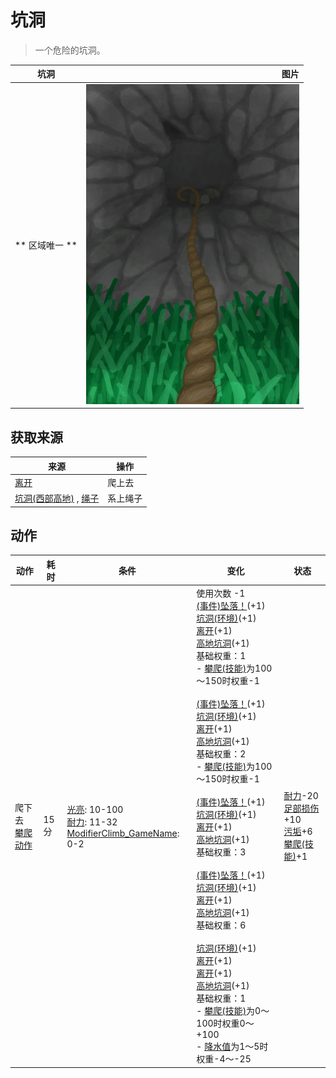 # 坑洞  
> 一个危险的坑洞。  
  
  坑洞  |   图片   
 ----  |  ----:   
 ** 区域唯一 **  |  ![](Sprite/HoleDownRope.png)   
  
## 获取来源  
来源  |  操作  
----  |  ----  
[离开](HighlandHoleExit.md)  |  爬上去  
[坑洞(西部高地)](HighlandHoleNoRope.md) , [绳子](Rope.md)  |  系上绳子  
## 动作  
动作  |  耗时  |  条件  |  变化  |  状态  
----  |  ----  |  ----  |  ----  |  ----  
爬下去<br>[攀爬动作](ClimbAction.md)  |  15分  |  [光亮](Light.md): 10-100<br>[耐力](Stamina.md): 11-32<br>[ModifierClimb_GameName](ModifierClimb.md): 0-2  |  使用次数  -1<br>[(事件)坠落！](Event_FallFracture.md)(+1)<br>[坑洞(环境)](Env_HighlandHole.md)(+1)<br>[离开](HighlandHoleExit.md)(+1)<br>[高地坑洞](HighlandHole.md)(+1)<br>基础权重：1<br>- [攀爬(技能)](Skill_Climbing.md)为100～150时权重-1<br><br>[(事件)坠落！](Event_FallSprains.md)(+1)<br>[坑洞(环境)](Env_HighlandHole.md)(+1)<br>[离开](HighlandHoleExit.md)(+1)<br>[高地坑洞](HighlandHole.md)(+1)<br>基础权重：2<br>- [攀爬(技能)](Skill_Climbing.md)为100～150时权重-1<br><br>[(事件)坠落！](Event_FallAbrasion.md)(+1)<br>[坑洞(环境)](Env_HighlandHole.md)(+1)<br>[离开](HighlandHoleExit.md)(+1)<br>[高地坑洞](HighlandHole.md)(+1)<br>基础权重：3<br><br>[(事件)坠落！](Event_FallBruise.md)(+1)<br>[坑洞(环境)](Env_HighlandHole.md)(+1)<br>[离开](HighlandHoleExit.md)(+1)<br>[高地坑洞](HighlandHole.md)(+1)<br>基础权重：6<br><br>[坑洞(环境)](Env_HighlandHole.md)(+1)<br>[离开](HighlandHoleExit.md)(+1)<br>[离开](HighlandHoleExit.md)(+1)<br>[高地坑洞](HighlandHole.md)(+1)<br>基础权重：1<br>- [攀爬(技能)](Skill_Climbing.md)为0～100时权重0～+100<br>- [降水值](RainValue.md)为1～5时权重-4～-25<br>  |  [耐力](Stamina.md)-20<br>[足部损伤](FootDamage.md)+10<br>[污垢](Filth.md)+6<br>[攀爬(技能)](Skill_Climbing.md)+1  
